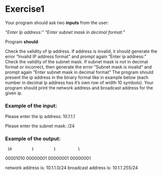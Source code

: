 # Exercise1

Your program should ask two **inputs** from the user:

*“Enter Ip address:”*
*“Enter subnet mask in decimal format:”*

Program **should**:

Check the validity of ip address. If address is invalid, it should generate the error “Invalid IP address format” and prompt again “Enter ip address:”
Check the validity of the subnet mask. If subnet mask is not in decimal format or incorrect, then generate the error “Subnet mask is invalid” and prompt again “Enter subnet mask in decimal format”
The program should present the ip address in the binary formal like in example below (each number in decimal ip address has it’s own row of width 10 symbols).
Your program should print the network address and broadcast address for the given ip.

### Example of the input:

Please enter the ip address: 10.1.1.1

Please enter the subnet mask: /24

### Example of the output:

     10         1         1          1
00001010	00000001	00000001	00000001

network address is: 10.1.1.0/24 
broadcast address is: 10.1.1.255/24 
